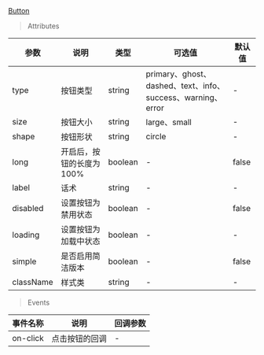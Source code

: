<a href="./example/button.html">
    Button
</a>

> Attributes

参数 | 说明 | 类型 | 可选值 | 默认值
---|---|---|---|---
type | 按钮类型 | string | primary、ghost、dashed、text、info、success、warning、error | -
size | 按钮大小 | string | large、small | -
shape | 按钮形状 | string | circle | -
long | 开启后，按钮的长度为 100% | boolean | - | false
label | 话术 | string | - | -
disabled | 设置按钮为禁用状态 | boolean | - | false
loading | 设置按钮为加载中状态 | boolean | - | -
simple | 是否启用简洁版本 | boolean | - | false
className | 样式类 | string | - | -

> Events

事件名称 | 说明 | 回调参数
---|---|---
on-click | 点击按钮的回调 | -
